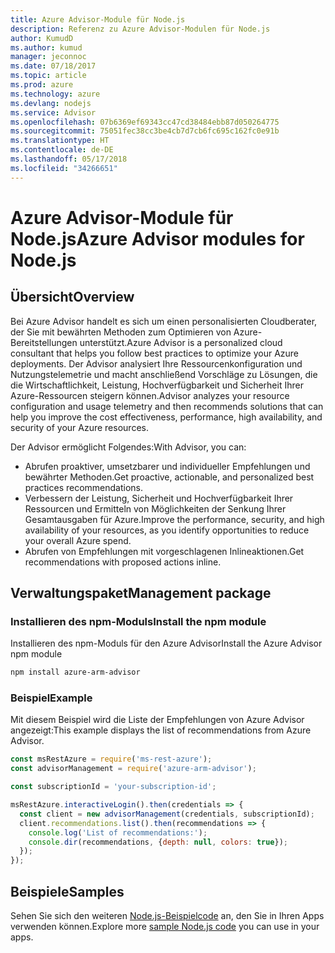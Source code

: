 ```yaml
---
title: Azure Advisor-Module für Node.js
description: Referenz zu Azure Advisor-Modulen für Node.js
author: KumudD
ms.author: kumud
manager: jeconnoc
ms.date: 07/18/2017
ms.topic: article
ms.prod: azure
ms.technology: azure
ms.devlang: nodejs
ms.service: Advisor
ms.openlocfilehash: 07b6369ef69343cc47cd38484ebb87d050264775
ms.sourcegitcommit: 75051fec38cc3be4cb7d7cb6fc695c162fc0e91b
ms.translationtype: HT
ms.contentlocale: de-DE
ms.lasthandoff: 05/17/2018
ms.locfileid: "34266651"
---
```

# <a name="azure-advisor-modules-for-nodejs"></a><span data-ttu-id="e4029-103">Azure Advisor-Module für Node.js</span><span class="sxs-lookup"><span data-stu-id="e4029-103">Azure Advisor modules for Node.js</span></span>

## <a name="overview"></a><span data-ttu-id="e4029-104">Übersicht</span><span class="sxs-lookup"><span data-stu-id="e4029-104">Overview</span></span>

<span data-ttu-id="e4029-105">Bei Azure Advisor handelt es sich um einen personalisierten Cloudberater, der Sie mit bewährten Methoden zum Optimieren von Azure-Bereitstellungen unterstützt.</span><span class="sxs-lookup"><span data-stu-id="e4029-105">Azure Advisor is a personalized cloud consultant that helps you follow best practices to optimize your Azure deployments.</span></span> <span data-ttu-id="e4029-106">Der Advisor analysiert Ihre Ressourcenkonfiguration und Nutzungstelemetrie und macht anschließend Vorschläge zu Lösungen, die die Wirtschaftlichkeit, Leistung, Hochverfügbarkeit und Sicherheit Ihrer Azure-Ressourcen steigern können.</span><span class="sxs-lookup"><span data-stu-id="e4029-106">Advisor analyzes your resource configuration and usage telemetry and then recommends solutions that can help you improve the cost effectiveness, performance, high availability, and security of your Azure resources.</span></span>

<span data-ttu-id="e4029-107">Der Advisor ermöglicht Folgendes:</span><span class="sxs-lookup"><span data-stu-id="e4029-107">With Advisor, you can:</span></span>
- <span data-ttu-id="e4029-108">Abrufen proaktiver, umsetzbarer und individueller Empfehlungen und bewährter Methoden.</span><span class="sxs-lookup"><span data-stu-id="e4029-108">Get proactive, actionable, and personalized best practices recommendations.</span></span>
- <span data-ttu-id="e4029-109">Verbessern der Leistung, Sicherheit und Hochverfügbarkeit Ihrer Ressourcen und Ermitteln von Möglichkeiten der Senkung Ihrer Gesamtausgaben für Azure.</span><span class="sxs-lookup"><span data-stu-id="e4029-109">Improve the performance, security, and high availability of your resources, as you identify opportunities to reduce your overall Azure spend.</span></span>
- <span data-ttu-id="e4029-110">Abrufen von Empfehlungen mit vorgeschlagenen Inlineaktionen.</span><span class="sxs-lookup"><span data-stu-id="e4029-110">Get recommendations with proposed actions inline.</span></span>

## <a name="management-package"></a><span data-ttu-id="e4029-111">Verwaltungspaket</span><span class="sxs-lookup"><span data-stu-id="e4029-111">Management package</span></span>

### <a name="install-the-npm-module"></a><span data-ttu-id="e4029-112">Installieren des npm-Moduls</span><span class="sxs-lookup"><span data-stu-id="e4029-112">Install the npm module</span></span>

<span data-ttu-id="e4029-113">Installieren des npm-Moduls für den Azure Advisor</span><span class="sxs-lookup"><span data-stu-id="e4029-113">Install the Azure Advisor npm module</span></span>

```bash
npm install azure-arm-advisor
```

### <a name="example"></a><span data-ttu-id="e4029-114">Beispiel</span><span class="sxs-lookup"><span data-stu-id="e4029-114">Example</span></span>

<span data-ttu-id="e4029-115">Mit diesem Beispiel wird die Liste der Empfehlungen von Azure Advisor angezeigt:</span><span class="sxs-lookup"><span data-stu-id="e4029-115">This example displays the list of recommendations from Azure Advisor.</span></span>

```javascript
const msRestAzure = require('ms-rest-azure');
const advisorManagement = require('azure-arm-advisor');

const subscriptionId = 'your-subscription-id';

msRestAzure.interactiveLogin().then(credentials => {
  const client = new advisorManagement(credentials, subscriptionId);
  client.recommendations.list().then(recommendations => {
    console.log('List of recommendations:');
    console.dir(recommendations, {depth: null, colors: true});
  });
});
```

## <a name="samples"></a><span data-ttu-id="e4029-116">Beispiele</span><span class="sxs-lookup"><span data-stu-id="e4029-116">Samples</span></span>

<span data-ttu-id="e4029-117">Sehen Sie sich den weiteren [Node.js-Beispielcode](https://azure.microsoft.com/resources/samples/?platform=nodejs) an, den Sie in Ihren Apps verwenden können.</span><span class="sxs-lookup"><span data-stu-id="e4029-117">Explore more [sample Node.js code](https://azure.microsoft.com/resources/samples/?platform=nodejs) you can use in your apps.</span></span>
